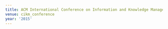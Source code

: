 ```yaml
---
title: ACM International Conference on Information and Knowledge Management (2015)
venue: cikm_conference
year: '2015'
---
```

